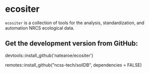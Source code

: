 # ecositer

`ecositer` is a collection of tools for the analysis, standardization, and automation NRCS ecological data.

## Get the development version from GitHub:

devtools::install_github('natearoe/ecositer')


remotes::install_github("ncss-tech/soilDB", dependencies = FALSE)


